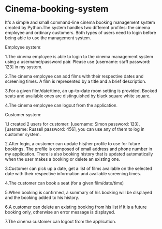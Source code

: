 # Cinema-booking-system
It's a simple and small command-line cinema booking management system created by Python.The system handles two different profiles: the cinema employee and ordinary customers. Both types of users need to login before being able to use the management system.

Employee system:

1.The cinema employee is able to login to the cinema management system using a username/password pair. Please use [username: staff password: 123] in my system.

2.The cinema employee can add films with their respective dates and screening times. A film is represented by a title and a brief description.

3.For a given film/date/time, an up-to-date room setting is provided. Booked seats and available ones are distinguished by black square white square.

4.The cinema employee can logout from the application.

Customer system:

1.I created 2 users for customer: [username: Simon password: 123], [username: Russell password: 456], you can use any of them to log in customer system.

2.After login, a customer can update his/her profile to use for future bookings. The profile is composed of email address and phone number in my application. There is also booking history that is updated automatically when the user makes a booking or delete an existing one.

3.Customer can pick up a date, get a list of films available on the selected date with their respective information and available screening times.

4.The customer can book a seat (for a given film/date/time)

5.When booking is confirmed, a summary of his booking will be displayed and the booking added to his history.

6.A customer can delete an existing booking from his list if it is a future booking only, otherwise an error message is displayed.

7.The cinema customer can logout from the application.
